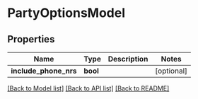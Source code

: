 # PartyOptionsModel

## Properties
Name | Type | Description | Notes
------------ | ------------- | ------------- | -------------
**include_phone_nrs** | **bool** |  | [optional] 

[[Back to Model list]](../README.md#documentation-for-models) [[Back to API list]](../README.md#documentation-for-api-endpoints) [[Back to README]](../README.md)


